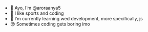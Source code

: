 - 👋 Ayo, I’m @aroraanya5
- 👀 I like sports and coding
- 🌱 I’m currently learning wed development, more specifically, js
- 😒 Sometimes coding gets boring imo

<!---
aroraanya5/aroraanya5 is a ✨ special ✨ repository because its `README.md` (this file) appears on your GitHub profile.
You can click the Preview link to take a look at your changes.
--->
